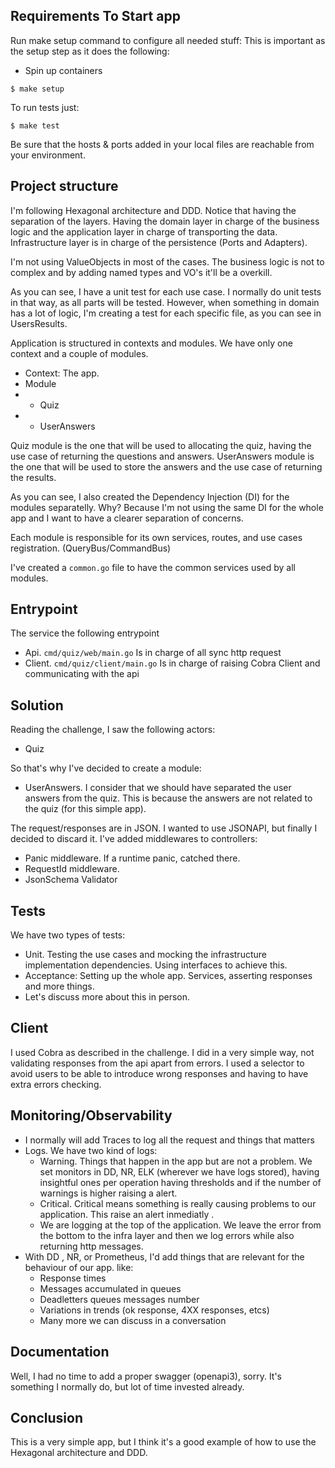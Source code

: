 ## Requirements To Start app

Run make setup command to configure all needed stuff:
This is important as the setup step as it does the following:
- Spin up containers

```shell
$ make setup
```


To run tests just:

```shell
$ make test
```

Be sure that the hosts & ports added in your local files are reachable from your environment.

## Project structure

I'm following Hexagonal architecture and DDD. Notice that having the separation of the layers.
Having the domain layer in charge of the business logic and the application layer in charge of transporting the data.
Infrastructure layer is in charge of the persistence (Ports and Adapters).

I'm not using ValueObjects in most of the cases. The business logic is not to complex and by adding named types and VO's it'll be a overkill.

As you can see, I have a unit test for each use case. I normally do unit tests in that way, as all parts will be tested.
However, when something in domain has a lot of logic, I'm creating a test for each specific file, as you can see in UsersResults. 

Application is structured in contexts and modules. We have only one context and a couple of modules.

- Context: The app.
- Module
- - Quiz
- - UserAnswers

Quiz module is the one that will be used to allocating the quiz, having the use case of returning the questions and answers.
UserAnswers module is the one that will be used to store the answers and the use case of returning the results.

As you can see, I also created the Dependency Injection (DI) for the modules separatelly. Why? Because I'm not using the same DI for the whole app and I want to have a clearer separation of concerns.

Each module is responsible for its own services, routes, and use cases registration. (QueryBus/CommandBus)

I've created a `common.go` file to have the common services used by all modules.

## Entrypoint

The service the following entrypoint

- Api. `cmd/quiz/web/main.go` Is in charge of all sync http request 
- Client. `cmd/quiz/client/main.go` Is in charge of raising Cobra Client and communicating with the api



## Solution

Reading the challenge, I saw the following actors:

- Quiz

So that's why I've decided to create a module:

- UserAnswers. I consider that we should have separated the user answers from the quiz. This is because the answers are not related to the quiz (for this simple app).

The request/responses are in JSON. I wanted to use JSONAPI, but finally I decided to discard it.
I've added  middlewares to  controllers:

- Panic middleware. If a runtime panic, catched there.
- RequestId middleware.
- JsonSchema Validator

## Tests

We have two types of tests:

- Unit. Testing the use cases and mocking the infrastructure implementation dependencies. Using interfaces to achieve this. 
- Acceptance: Setting up the whole app. Services, asserting responses and more things.
- Let's discuss more about this in person.

## Client

I used Cobra as described in the challenge. 
I did in a very simple way, not validating responses from the api apart from errors. 
I used a selector to avoid users to be able to introduce wrong responses and having to have extra errors checking.

## Monitoring/Observability

- I normally will add Traces to log all the request and things that matters
- Logs. We have two kind of logs:
  - Warning. Things that happen in the app but are not a problem. We set monitors in DD, NR, ELK (wherever we have logs stored), having insightful ones per
  operation having thresholds and if the number of warnings is higher raising a alert. 
  - Critical. Critical means something is really causing problems to our application. This raise an alert inmediatly .
  - We are logging at the top of the application. We leave the error from the bottom to the infra layer and then we log errors while also returning http messages.
- With DD , NR, or Prometheus, I'd add things that are relevant for the behaviour of our app. like:
  - Response times
  - Messages accumulated in queues
  - Deadletters queues messages number
  - Variations in trends (ok response, 4XX responses, etcs)
  - Many more we can discuss in a conversation

## Documentation

Well, I had no time to add a proper swagger (openapi3), sorry. It's something I normally do, but lot of time invested already.

## Conclusion

This is a very simple app, but I think it's a good example of how to use the Hexagonal architecture and DDD. 
